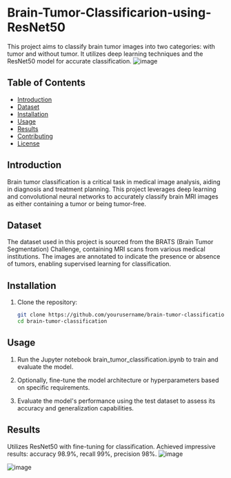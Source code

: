 # Brain-Tumor-Classificarion-using-ResNet50

This project aims to classify brain tumor images into two categories: with tumor and without tumor. It utilizes deep learning techniques and the ResNet50 model for accurate classification.
![image](https://github.com/user-attachments/assets/96cb00b2-6b86-4e8c-a0c5-ac2b3e2d97f8)


## Table of Contents

- [Introduction](#introduction)
- [Dataset](#dataset)
- [Installation](#installation)
- [Usage](#usage)
- [Results](#results)
- [Contributing](#contributing)
- [License](#license)

## Introduction

Brain tumor classification is a critical task in medical image analysis, aiding in diagnosis and treatment planning. This project leverages deep learning and convolutional neural networks to accurately classify brain MRI images as either containing a tumor or being tumor-free.

## Dataset

The dataset used in this project is sourced from the BRATS (Brain Tumor Segmentation) Challenge, containing MRI scans from various medical institutions. The images are annotated to indicate the presence or absence of tumors, enabling supervised learning for classification.

## Installation

1. Clone the repository:

   ```bash
   git clone https://github.com/yourusername/brain-tumor-classification.git
   cd brain-tumor-classification

## Usage

1. Run the Jupyter notebook brain_tumor_classification.ipynb to train and evaluate the model.

2. Optionally, fine-tune the model architecture or hyperparameters based on specific requirements.

3. Evaluate the model's performance using the test dataset to assess its accuracy and generalization capabilities.

## Results

Utilizes ResNet50 with fine-tuning for classification.
Achieved impressive results: accuracy 98.9%, recall 99%, precision 98%.
![image](https://github.com/user-attachments/assets/d981917e-012a-483a-9c34-081071b8ac1c)

![image](https://github.com/user-attachments/assets/281af3fe-002e-49c4-84e0-af0e196a1203)

